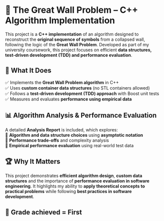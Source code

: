 # 🏰 The Great Wall Problem – C++ Algorithm Implementation  

This project is a **C++ implementation** of an algorithm designed to reconstruct the **original sequence of symbols** from a collapsed wall, following the logic of the **Great Wall Problem**. Developed as part of my university coursework, this project focuses on efficient **data structures, test-driven development (TDD) and performance evaluation**.  

## 🔹 What It Does  
✅ Implements the **Great Wall Problem algorithm** in C++  
✅ Uses **custom container data structures** (no STL containers allowed)  
✅ Follows a **test-driven development (TDD) approach** with Boost unit tests  
✅ Measures and evaluates **performance using empirical data**  

## 📊 Algorithm Analysis & Performance Evaluation  
A detailed **Analysis Report** is included, which explores:  
📌 **Algorithm and data structure choices** using **asymptotic notation**  
📌 **Performance trade-offs** and complexity analysis  
📌 **Empirical performance evaluation** using real-world test data  

## 🏆 Why It Matters  
This project demonstrates **efficient algorithm design**, **custom data structures** and the importance of **performance evaluation in software engineering**. It highlights my ability to **apply theoretical concepts to practical problems** while following **best practices in software development**.  

## 🥇 Grade achieved = First 

